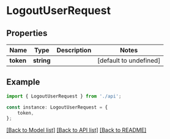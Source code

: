 # LogoutUserRequest


## Properties

Name | Type | Description | Notes
------------ | ------------- | ------------- | -------------
**token** | **string** |  | [default to undefined]

## Example

```typescript
import { LogoutUserRequest } from './api';

const instance: LogoutUserRequest = {
    token,
};
```

[[Back to Model list]](../README.md#documentation-for-models) [[Back to API list]](../README.md#documentation-for-api-endpoints) [[Back to README]](../README.md)
